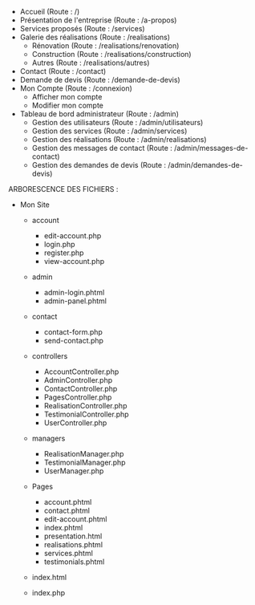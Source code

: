 - Accueil (Route : /)
- Présentation de l'entreprise (Route : /a-propos)
- Services proposés (Route : /services)
- Galerie des réalisations (Route : /realisations)
  - Rénovation (Route : /realisations/renovation)
  - Construction (Route : /realisations/construction)
  - Autres (Route : /realisations/autres)
- Contact (Route : /contact)
- Demande de devis (Route : /demande-de-devis)
- Mon Compte (Route : /connexion)
  - Afficher mon compte
  - Modifier mon compte
- Tableau de bord administrateur (Route : /admin)
  - Gestion des utilisateurs (Route : /admin/utilisateurs)
  - Gestion des services (Route : /admin/services)
  - Gestion des réalisations (Route : /admin/realisations)
  - Gestion des messages de contact (Route : /admin/messages-de-contact)
  - Gestion des demandes de devis (Route : /admin/demandes-de-devis)
 



ARBORESCENCE DES FICHIERS : 


- Mon Site
  - account
    - edit-account.php
    - login.php
    - register.php
    - view-account.php

  - admin
    - admin-login.phtml
    - admin-panel.phtml
   
  - contact
    - contact-form.php
    - send-contact.php
   
  - controllers
    - AccountController.php
    - AdminController.php
    - ContactController.php
    - PagesController.php
    - RealisationController.php
    - TestimonialController.php
    - UserController.php
   
  - managers
    - RealisationManager.php
    - TestimonialManager.php
    - UserManager.php
   
  - Pages
    - account.phtml
    - contact.phtml
    - edit-account.phtml
    - index.phtml
    - presentation.html
    - realisations.phtml
    - services.phtml
    - testimonials.phtml
   
  -  index.html
 
  -  index.php

